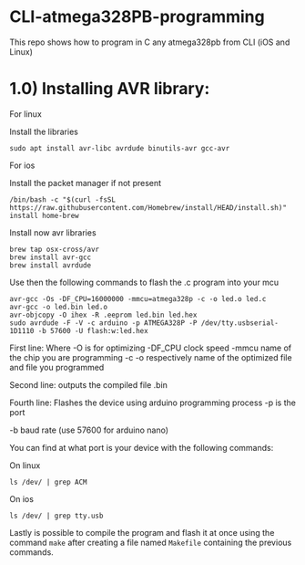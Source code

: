 # CLI-atmega328PB-programming
This repo shows how to program in C any atmega328pb from CLI (iOS and Linux)

<h1>1.0) Installing AVR library:</h2>

For linux
  
Install the libraries

```
sudo apt install avr-libc avrdude binutils-avr gcc-avr
```
  
For ios 
 
Install the packet manager if not present
  
```
/bin/bash -c "$(curl -fsSL https://raw.githubusercontent.com/Homebrew/install/HEAD/install.sh)"
install home-brew
```
  
Install now avr libraries

  
```
brew tap osx-cross/avr
brew install avr-gcc
brew install avrdude
```  
Use then the following commands to flash the .c program into your mcu
  
```
avr-gcc -Os -DF_CPU=16000000 -mmcu=atmega328p -c -o led.o led.c
avr-gcc -o led.bin led.o
avr-objcopy -O ihex -R .eeprom led.bin led.hex
sudo avrdude -F -V -c arduino -p ATMEGA328P -P /dev/tty.usbserial-1D1110 -b 57600 -U flash:w:led.hex
```
First line:
Where -O is for optimizing
-DF_CPU clock speed
-mmcu name of the chip you are programming
-c -o respectively name of the optimized file and file you programmed

Second line:
outputs the compiled file .bin

Fourth line:
Flashes the device using arduino programming process 
-p  is the port 

-b baud rate (use 57600 for arduino nano)

You can find at what port is your device with the following commands:

On linux
```
ls /dev/ | grep ACM
```
On ios
```
ls /dev/ | grep tty.usb
```
Lastly is possible to compile the program and flash it at once using the command ``` make ``` after creating a file named ``` Makefile ``` containing the previous commands.
